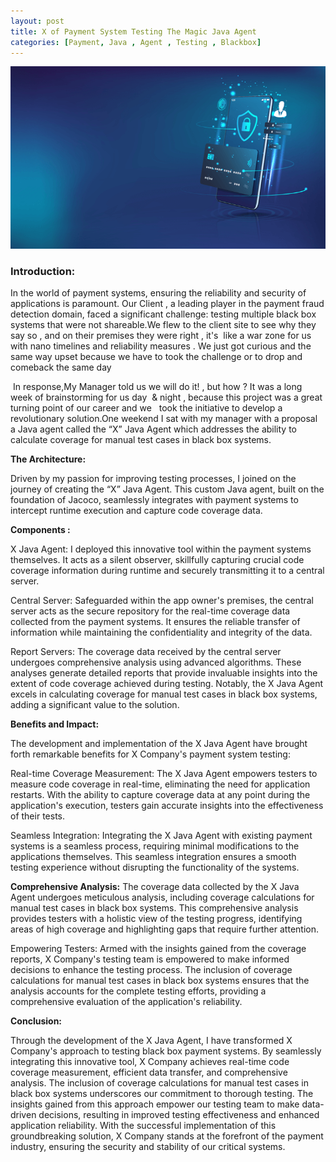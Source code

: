 ```yaml
---
layout: post
title: X of Payment System Testing The Magic Java Agent
categories: [Payment, Java , Agent , Testing , Blackbox]
---
```


![](/images/bcom_sec_c1.png)

### Introduction:

In the world of payment systems, ensuring the reliability and security of applications is paramount. Our Client , a leading player in the payment fraud detection domain, faced a significant challenge: testing multiple black box systems that were not shareable.We flew to the client site to see why they say so , and on their premises they were right , it's  like a war zone for us with nano timelines and reliability measures . We just got curious and the same way upset because we have to took the challenge or to drop and comeback the same day   

 In response,My Manager told us we will do it! , but how ? It was a long week of brainstorming for us day  & night , because this project was a great turning point of our career and we   took the initiative to develop a revolutionary solution.One weekend I sat with my manager with a proposal  a Java agent called the “X” Java Agent which addresses the ability to calculate coverage for manual test cases in black box systems.

**The Architecture:**

Driven by my passion for improving testing processes, I joined on the journey of creating the “X” Java Agent. This custom Java agent, built on the foundation of Jacoco, seamlessly integrates with payment systems to intercept runtime execution and capture code coverage data. 

**Components :** 

X Java Agent: I deployed this innovative tool within the payment systems themselves. It acts as a silent observer, skillfully capturing crucial code coverage information during runtime and securely transmitting it to a central server.

Central Server: Safeguarded within the app owner's premises, the central server acts as the secure repository for the real-time coverage data collected from the payment systems. It ensures the reliable transfer of information while maintaining the confidentiality and integrity of the data.

Report Servers: The coverage data received by the central server undergoes comprehensive analysis using advanced algorithms. These analyses generate detailed reports that provide invaluable insights into the extent of code coverage achieved during testing. Notably, the X Java Agent excels in calculating coverage for manual test cases in black box systems, adding a significant value to the solution.

**Benefits and Impact:**

The development and implementation of the X Java Agent have brought forth remarkable benefits for X Company's payment system testing:

Real-time Coverage Measurement: The X Java Agent empowers testers to measure code coverage in real-time, eliminating the need for application restarts. With the ability to capture coverage data at any point during the application's execution, testers gain accurate insights into the effectiveness of their tests.

Seamless Integration: Integrating the X Java Agent with existing payment systems is a seamless process, requiring minimal modifications to the applications themselves. This seamless integration ensures a smooth testing experience without disrupting the functionality of the systems.

**Comprehensive Analysis:** The coverage data collected by the X Java Agent undergoes meticulous analysis, including coverage calculations for manual test cases in black box systems. This comprehensive analysis provides testers with a holistic view of the testing progress, identifying areas of high coverage and highlighting gaps that require further attention.

Empowering Testers: Armed with the insights gained from the coverage reports, X Company's testing team is empowered to make informed decisions to enhance the testing process. The inclusion of coverage calculations for manual test cases in black box systems ensures that the analysis accounts for the complete testing efforts, providing a comprehensive evaluation of the application's reliability.

**Conclusion:**

Through the development of the X Java Agent, I have transformed X Company's approach to testing black box payment systems. By seamlessly integrating this innovative tool, X Company achieves real-time code coverage measurement, efficient data transfer, and comprehensive analysis. The inclusion of coverage calculations for manual test cases in black box systems underscores our commitment to thorough testing. The insights gained from this approach empower our testing team to make data-driven decisions, resulting in improved testing effectiveness and enhanced application reliability. With the successful implementation of this groundbreaking solution, X Company stands at the forefront of the payment industry, ensuring the security and stability of our critical systems.
